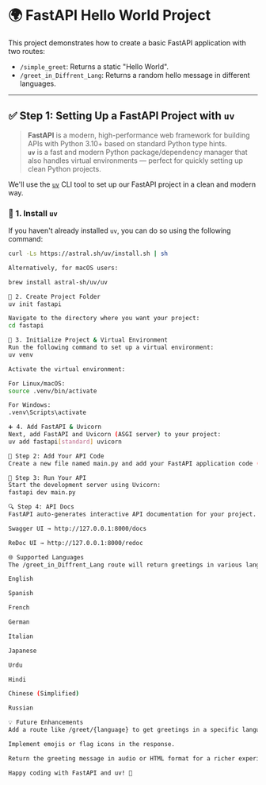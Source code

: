 # 🌍 FastAPI Hello World Project

This project demonstrates how to create a basic FastAPI application with two routes:
- `/simple_greet`: Returns a static "Hello World".
- `/greet_in_Diffrent_Lang`: Returns a random hello message in different languages.

---

## ✅ Step 1: Setting Up a FastAPI Project with `uv`

> **FastAPI** is a modern, high-performance web framework for building APIs with Python 3.10+ based on standard Python type hints.  
> **`uv`** is a fast and modern Python package/dependency manager that also handles virtual environments — perfect for quickly setting up clean Python projects.

We'll use the [`uv`](https://github.com/astral-sh/uv) CLI tool to set up our FastAPI project in a clean and modern way.

### 🔧 1. Install `uv`

If you haven't already installed `uv`, you can do so using the following command:

```bash
curl -Ls https://astral.sh/uv/install.sh | sh

Alternatively, for macOS users:

brew install astral-sh/uv/uv

📁 2. Create Project Folder
uv init fastapi

Navigate to the directory where you want your project:
cd fastapi

🌱 3. Initialize Project & Virtual Environment
Run the following command to set up a virtual environment:
uv venv

Activate the virtual environment:

For Linux/macOS:
source .venv/bin/activate

For Windows:
.venv\Scripts\activate

➕ 4. Add FastAPI & Uvicorn
Next, add FastAPI and Uvicorn (ASGI server) to your project:
uv add fastapi[standard] uvicorn

📄 Step 2: Add Your API Code
Create a new file named main.py and add your FastAPI application code (as per the previous setup guide).

🚀 Step 3: Run Your API
Start the development server using Uvicorn:
fastapi dev main.py

🔍 Step 4: API Docs
FastAPI auto-generates interactive API documentation for your project. You can access these docs:

Swagger UI → http://127.0.0.1:8000/docs

ReDoc UI → http://127.0.0.1:8000/redoc

🌐 Supported Languages
The /greet_in_Diffrent_Lang route will return greetings in various languages including:

English

Spanish

French

German

Italian

Japanese

Urdu

Hindi

Chinese (Simplified)

Russian

💡 Future Enhancements
Add a route like /greet/{language} to get greetings in a specific language.

Implement emojis or flag icons in the response.

Return the greeting message in audio or HTML format for a richer experience.

Happy coding with FastAPI and uv! 🚀



